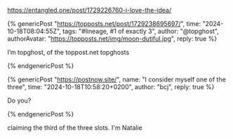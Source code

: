 
https://entangled.one/post/1729226760-i-love-the-idea/

{% genericPost "https://topposts.net/post/1729238695697/",
    time: "2024-10-18T08:04:55Z",
    tags: "#lineage, #1 of exactly 3",
    author: "@topghost",
    authorAvatar: "https://topposts.net/img/moon-dutiful.jpg",
    reply: true %}
  <p>I’m topghost, of the toppost.net topghosts</p>
{% endgenericPost %}

{% genericPost "https://postnow.site/",
    name: "I consider myself one of the three",
    time: "2024-10-18T10:58:20+0200",
    author: "bcj",
    reply: true %}
  <p>Do you?</p>
{% endgenericPost %}

claiming the third of the three slots. I'm Natalie
